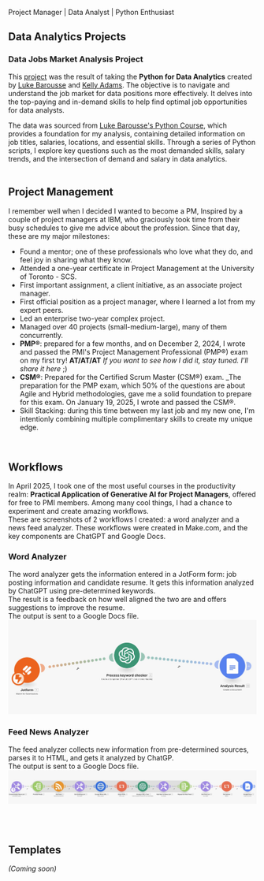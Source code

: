 Project Manager | Data Analyst | Python Enthusiast


## Data Analytics Projects
### Data Jobs Market Analysis Project
This [project](https://github.com/furtadorebeca/3_RF_Project) was the result of taking the **Python for Data Analytics** created by [Luke Barousse](https://www.linkedin.com/in/luke-b) and [Kelly Adams](https://www.linkedin.com/in/kellyjianadams). The objective is to navigate and understand the job market for data positions more effectively. It delves into the top-paying and in-demand skills to help find optimal job opportunities for data analysts.

The data was sourced from [Luke Barousse's Python Course](https://lukebarousse.com/python), which provides a foundation for my analysis, containing detailed information on job titles, salaries, locations, and essential skills. Through a series of Python scripts, I explore key questions such as the most demanded skills, salary trends, and the intersection of demand and salary in data analytics.
<br>
<br>

## Project Management
I remember well when I decided I wanted to become a PM, Inspired by a couple of project managers at IBM, who graciously took time from their busy schedules to give me advice about the profession. Since that day, these are my major milestones:
- Found a mentor; one of these professionals who love what they do, and feel joy in sharing what they know.
- Attended a one-year certificate in Project Management at the University of Toronto - SCS.
- First important assignment, a client initiative, as an associate project manager.
- First official position as a project manager, where I learned a lot from my expert peers.
- Led an enterprise two-year complex project.
- Managed over 40 projects (small-medium-large), many of them concurrently. 
- **PMP®**: prepared for a few months, and on December 2, 2024, I wrote and passed the PMI's Project Management Professional (PMP®) exam on my first try! **AT/AT/AT** _If you want to see how I did it, stay tuned. I'll share it here_ ;)
- **CSM®**: Prepared for the Certified Scrum Master (CSM®) exam. _The preparation for the PMP exam, which 50% of the questions are about Agile and Hybrid methodologies, gave me a solid foundation to prepare for this exam. On January 19, 2025, I wrote and passed the CSM®.
- Skill Stacking: during this time between my last job and my new one, I'm intentionly combining multiple complimentary skills to create my unique edge.
<br>


## Workflows
In April 2025, I took one of the most useful courses in the productivity realm: **Practical Application of Generative AI for Project Managers**, offered for free to PMI members. Among many cool things, I had a chance to experiment and create amazing workflows. <br>
These are screenshots of 2 workflows I created: a word analyzer and a news feed analyzer. These workflows were created in Make.com, and the key components are ChatGPT and Google Docs.

### Word Analyzer
The word analyzer gets the information entered in a JotForm form: job posting information and candidate resume. It gets this information analyzed by ChatGPT using pre-determined keywords. <br>
The result is a feedback on how well aligned the two are and offers suggestions to improve the resume. <br>
The output is sent to a Google Docs file.
![word analyzer](make-word_analysis.jpg)


### Feed News Analyzer
The feed analyzer collects new information from pre-determined sources, parses it to HTML, and gets it analyzed by ChatGP. <br>
The output is sent to a Google Docs file.
![feed news analyzer](make-feed_analysis.jpg)




<br>
<br>
  
## Templates
_(Coming soon)_

